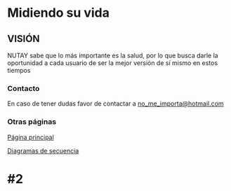 # Midiendo su vida

## VISIÓN
NUTAY sabe que lo más importante es la salud, por lo que busca darle la oportunidad a cada usuario de ser la mejor versión de sí mismo en estos tiempos

### Contacto

En caso de tener dudas favor de contactar a [no_me_importa@hotmail.com](outlook.com)

### Otras páginas
[Página principal](index.md)

[Diagramas de secuencia](DiagramasDeSecuencia.md)

# #2

